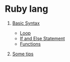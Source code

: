 # Ruby lang  

1. [Basic Syntax](basics/basic_syntax.md)
    - [Loop](basics/loops_types.rb)
    - [If and Else Statement](basics/if_statement.rb)
    - [Functions]()

2. [Some tips]()

